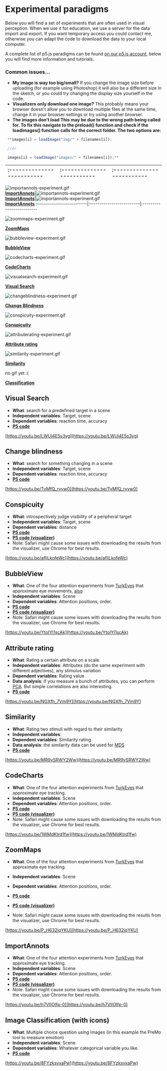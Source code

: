 # Experimental paradigms

Below you will find a set of experiments that are often used in visual perception. When we use it for education, we use a server for the data import and export. If you want temporary access you could contact me, otherwise you can adapt the code to download the data to your local computer.

<!--Download your results here:

[https://visualparadigms.io.tudelft.nl/](https://visualparadigms.io.tudelft.nl/)
-->

A complete list of p5.js paradigms can be found [on our p5.js account](https://editor.p5js.org/vcd.paradigms/collections/fL6StoJcy), below you will find more information and tutorials.

### Common issues…

- **My image is way too big/small?**
If you change the image size before uploading (for example using Photoshop) it will also be a different size in the sketch, or you could try changing the display size yourself in the code.
- **Visualizers only download one image?**
This probably means your browser doesn’t allow you to download multiple files at the same time, change it in your browser settings or try using another browser.
- **The images don’t load
This may be due to the wrong path being called for. To fix this navigate to the preload() function and check if the loadimages() function calls for the correct folder. The two options are:**

```jsx
 **images[i] = loadImage("img/" + filenames[i]);

 //or

 images[i] = loadImage("images/" + filenames[i]);**
```


:-------------------------|:-------------------------|:-------------------------
:-------------------------|:-------------------------|:-------------------------
![importannots-experiment.gif](Experimental%20paradigms/importannots-experiment.gif)<br>
**[ImportAnnots](#ImportAnnots)**|![importannots-experiment.gif](Experimental%20paradigms/importannots-experiment.gif)<br>
**[ImportAnnots](#ImportAnnots)**|![importannots-experiment.gif](Experimental%20paradigms/importannots-experiment.gif)<br>
**[ImportAnnots](#ImportAnnots)**
:-------------------------|:-------------------------|:-------------------------


![zoommaps-experiment.gif](Experimental%20paradigms/zoommaps-experiment.gif)

**[ZoomMaps](Experimental%20paradigms.md)**

![bubbleview-experiment.gif](Experimental%20paradigms/bubbleview-experiment.gif)

**[BubbleView](Experimental%20paradigms.md)**

![codecharts-experiment.gif](Experimental%20paradigms/codecharts-experiment.gif)

**[CodeCharts](Experimental%20paradigms.md)**

![visualsearch-experiment.gif](Experimental%20paradigms/visualsearch-experiment.gif)

**[Visual Search](Experimental%20paradigms.md)**

![changeblindness-experiment.gif](Experimental%20paradigms/changeblindness-experiment.gif)

**[Change Blindness](Experimental%20paradigms.md)**

![conspicuity-experiment.gif](Experimental%20paradigms/conspicuity-experiment.gif)

**[Conspicuity](Experimental%20paradigms.md)**

![attributerating-experiment.gif](Experimental%20paradigms/attributerating-experiment.gif)

**[Attribute rating](Experimental%20paradigms.md)**

![similarity-experiment.gif](Experimental%20paradigms/similarity-experiment.gif)

**[Similarity](Experimental%20paradigms.md)**

no gif yet :(

**[Classification](Experimental%20paradigms.md)**

## Visual Search

- **What**: search for a predefined target in a scene
- **Independent variables**: Target, scene
- **Dependent variables**: reaction time, accuracy
- **[P5 code](https://editor.p5js.org/vcd.paradigms/sketches/K8SgeoPqB)**

[https://youtu.be/LWUi4E5s3vg](https://youtu.be/LWUi4E5s3vg)

## Change blindness

- **What**: search for something changing in a scene
- **Independent variables**: Target, scene
- **Dependent variables**: reaction time, accuracy
- **[P5 code](https://editor.p5js.org/vcd.paradigms/sketches/1hIL859G2)**

[https://youtu.be/TvMfQ_rvvw0](https://youtu.be/TvMfQ_rvvw0)

## Conspicuity

- **What**: introspectively judge visibility of a peripheral target
- **Independent variables**: Target, scene
- **Dependent variables**: distance
- **[P5 code](https://editor.p5js.org/vcd.paradigms/sketches/L5RWlpWjx)**
- **[P5 code (visualizer)](https://editor.p5js.org/vcd.paradigms/sketches/t9wLJJe1u)**
- Note: Safari might cause some issues with downloading the results from the visualizer, use Chrome for best results.

[https://youtu.be/afljLkofeWc](https://youtu.be/afljLkofeWc)

## BubbleView

- **What**: One of the four attention experiments from [TurkEyes](https://turkeyes.mit.edu/) that approximate eye movements, [also](http://bubbleview.namwkim.org/)
- **Independent variables**: Scene
- **Dependent variables**: Attention positions, order.
- **[P5 code](https://editor.p5js.org/vcd.paradigms/sketches/Oyu0Heqaj)**
- **[P5 code (visualizer)](https://editor.p5js.org/vcd.paradigms/sketches/yPcZIRjMK)**
- Note: Safari might cause some issues with downloading the results from the visualizer, use Chrome for best results.

[https://youtu.be/YtoIYI1scAk](https://youtu.be/YtoIYI1scAk)

## Attribute rating

- **What**: Rating a certain attribute on a scale.
- **Independent variables**: Attributes (do the same experiment with different adjectives), any stimulus variation
- **Dependent variables**: Rating value
- **Data analysis**: If you measure a bunch of attributes, you can perform [PCA](https://en.wikipedia.org/wiki/Principal_component_analysis). But simple correlations are also interesting.
- **[P5 code](https://editor.p5js.org/vcd.paradigms/sketches/2Rc1zHsQP)**

[https://youtu.be/NGXfh_7Vm9Y](https://youtu.be/NGXfh_7Vm9Y)

## Similarity

- **What**: Rating two stimuli with regard to their similarity
- **Independent variables**:
- **Dependent variables**: Similarity rating
- **Data analysis**: the similarity data can be used for [MDS](https://en.wikipedia.org/wiki/Multidimensional_scaling)
- **[P5 code](https://editor.p5js.org/vcd.paradigms/sketches/hHwkG56pY)**

[https://youtu.be/MR9vSRWY2Ww](https://youtu.be/MR9vSRWY2Ww)

## CodeCharts

- **What**: One of the four attention experiments from [TurkEyes](https://turkeyes.mit.edu/) that approximate eye tracking.
- **Independent variables**: Scene
- **Dependent variables**: Attention positions, order.
- **[P5 code](https://editor.p5js.org/vcd.paradigms/sketches/H2fIFFFxx)**
- **[P5 code (visualizer)](https://editor.p5js.org/vcd.paradigms/sketches/mDeyA_gXh)**
- Note: Safari might cause some issues with downloading the results from the visualizer, use Chrome for best results.

[https://youtu.be/1WMdKtrd1fw](https://youtu.be/1WMdKtrd1fw)

## ZoomMaps

- **What**: One of the four attention experiments from [TurkEyes](https://turkeyes.mit.edu/) that approximate eye tracking.
- **Independent variables**: Scene
- **Dependent variables**: Attention positions, order.

- **[P5 code](https://editor.p5js.org/vcd.paradigms/sketches/BgDNLmWDi)**
- **[P5 code (visualizer)](https://editor.p5js.org/vcd.paradigms/sketches/EvRL_lBP-)**
- Note: Safari might cause some issues with downloading the results from the visualizer, use Chrome for best results.

[https://youtu.be/P_H632iqYKU](https://youtu.be/P_H632iqYKU)

## ImportAnnots

- **What**: One of the four attention experiments from [TurkEyes](https://turkeyes.mit.edu/) that approximate eye tracking.
- **Independent variables**: Scene
- **Dependent variables**: Attention positions, order.
- **[P5 code](https://editor.p5js.org/vcd.paradigms/sketches/CimPXAc2s)**
- **[P5 code (visualizer)](https://editor.p5js.org/vcd.paradigms/sketches/p87h1CGRC)**
- Note: Safari might cause some issues with downloading the results from the visualizer, use Chrome for best results.

[https://youtu.be/h7VIIOlfp-0](https://youtu.be/h7VIIOlfp-0)

## Image Classification (with icons)

- **What**: Multiple choice question using images (in this example the PreMo tool to measure emotion)
- **Independent variables**: Scene
- **Dependent variables**: Whatever categorical variable you like.
- **[P5 code](https://editor.p5js.org/vcd.paradigms/sketches/JN0QdcM8c)**

[https://youtu.be/8FYzksvxaPw](https://youtu.be/8FYzksvxaPw)
